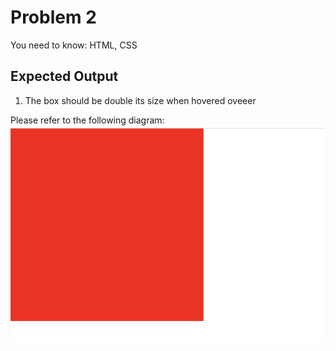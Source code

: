 # Problem 2
You need to know: HTML, CSS

## Expected Output
1. The box should be double its size when hovered oveeer

Please refer to the following diagram:
![Expected Output](https://github.com/debug-ducky/problem-2/blob/master/doc/expected-output.png)
